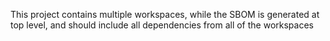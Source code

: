 This project contains multiple workspaces, while the SBOM is generated at top level, and should include all dependencies from all of the workspaces